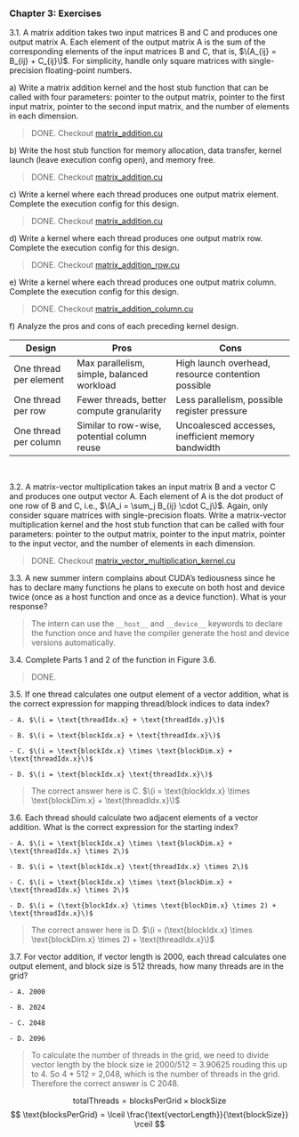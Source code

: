 ### Chapter 3: Exercises

3.1. A matrix addition takes two input matrices B and C and produces one output matrix A. Each element of the output matrix A is the sum of the corresponding elements of the input matrices B and C, that is, $\(A_{ij} = B_{ij} + C_{ij}\)$. For simplicity, handle only square matrices with single-precision floating-point numbers.

a) Write a matrix addition kernel and the host stub function that can be called with four parameters: pointer to the output matrix, pointer to the first input matrix, pointer to the second input matrix, and the number of elements in each dimension.

> DONE. Checkout [matrix_addition.cu](matrix_addition.cu)

b) Write the host stub function for memory allocation, data transfer, kernel launch (leave execution config open), and memory free.

> DONE. Checkout [matrix_addition.cu](matrix_addition.cu)

c) Write a kernel where each thread produces one output matrix element. Complete the execution config for this design.

> DONE. Checkout [matrix_addition.cu](matrix_addition.cu)

d) Write a kernel where each thread produces one output matrix row. Complete the execution config for this design.

> DONE. Checkout [matrix_addition_row.cu](matrix_addition_row.cu)

e) Write a kernel where each thread produces one output matrix column. Complete the execution config for this design.

> DONE. Checkout [matrix_addition_column.cu](matrix_addition_column.cu)

f) Analyze the pros and cons of each preceding kernel design.

| Design | Pros | Cons |
|--------|------|------|
| One thread per element | Max parallelism, simple, balanced workload | High launch overhead, resource contention possible |
| One thread per row | Fewer threads, better compute granularity | Less parallelism, possible register pressure |
| One thread per column | Similar to row-wise, potential column reuse | Uncoalesced accesses, inefficient memory bandwidth

<br>

3.2. A matrix-vector multiplication takes an input matrix B and a vector C and produces one output vector A. Each element of A is the dot product of one row of B and C, i.e., $\(A_i = \sum_j B_{ij} \cdot C_j\)$. Again, only consider square matrices with single-precision floats. Write a matrix-vector multiplication kernel and the host stub function that can be called with four parameters: pointer to the output matrix, pointer to the input matrix, pointer to the input vector, and the number of elements in each dimension.

> DONE. Checkout [matrix_vector_multiplication_kernel.cu](matrix_vector_multiplication_kernel.cu)

3.3. A new summer intern complains about CUDA’s tediousness since he has to declare many functions he plans to execute on both host and device twice (once as a host function and once as a device function). What is your response?

> The intern can use the `__host__` and `__device__` keywords to declare the function once and have the compiler generate the host and device versions automatically.

3.4. Complete Parts 1 and 2 of the function in Figure 3.6.

> DONE.

3.5. If one thread calculates one output element of a vector addition, what is the correct expression for mapping thread/block indices to data index?

    - A. $\(i = \text{threadIdx.x} + \text{threadIdx.y}\)$

    - B. $\(i = \text{blockIdx.x} + \text{threadIdx.x}\)$

    - C. $\(i = \text{blockIdx.x} \times \text{blockDim.x} + \text{threadIdx.x}\)$

    - D. $\(i = \text{blockIdx.x} \text{threadIdx.x}\)$

> The correct answer here is C. $\(i = \text{blockIdx.x} \times \text{blockDim.x} + \text{threadIdx.x}\)$

3.6. Each thread should calculate two adjacent elements of a vector addition. What is the correct expression for the starting index?

    - A. $\(i = \text{blockIdx.x} \times \text{blockDim.x} + \text{threadIdx.x} \times 2\)$

    - B. $\(i = \text{blockIdx.x} \text{threadIdx.x} \times 2\)$

    - C. $\(i = \text{blockIdx.x} \times \text{blockDim.x} + \text{threadIdx.x} \times 2\)$

    - D. $\(i = (\text{blockIdx.x} \times \text{blockDim.x} \times 2) + \text{threadIdx.x}\)$

> The correct answer here is D. $\(i = (\text{blockIdx.x} \times \text{blockDim.x} \times 2) + \text{threadIdx.x}\)$

3.7. For vector addition, if vector length is 2000, each thread calculates one output element, and block size is 512 threads, how many threads are in the grid?

    - A. 2000

    - B. 2024

    - C. 2048

    - D. 2096

> To calculate the number of threads in the grid, we need to divide vector length by the block size ie 2000/512 = 3.90625 rouding this up to 4. So 4 * 512 = 2,048, which is the number of threads in the grid. Therefore the correct answer is C 2048.

$$ \text{totalThreads} = \text{blocksPerGrid} \times \text{blockSize} $$
$$ \text{blocksPerGrid} = \lceil \frac{\text{vectorLength}}{\text{blockSize}} \rceil $$
